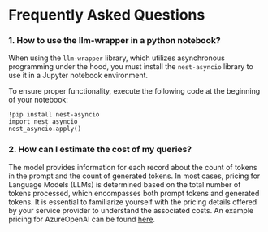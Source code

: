 
# Frequently Asked Questions

### 1. How to use the llm-wrapper in a python notebook?
When using the `llm-wrapper` library, which utilizes asynchronous programming under the hood, you must install the `nest-asyncio` library to use it in a Jupyter notebook environment.

To ensure proper functionality, execute the following code at the beginning of your notebook:
```jupyterpython
!pip install nest-asyncio
import nest_asyncio
nest_asyncio.apply()
```



### 2. How can I estimate the cost of my queries?

The model provides information for each record about the count of tokens in the prompt and the count of generated tokens.
In most cases, pricing for Language Models (LLMs) is determined based on the total number of tokens processed, which encompasses both prompt tokens and generated tokens. It is essential to familiarize yourself with the pricing details offered by your service provider to understand the associated costs. An example pricing for AzureOpenAI can be found [here](https://azure.microsoft.com/en-us/pricing/details/cognitive-services/openai-service/).




